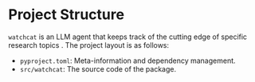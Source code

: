 # Project Structure

`watchcat` is an LLM agent that keeps track of the cutting edge of specific research topics . The project layout is as follows:

- `pyproject.toml`: Meta-information and dependency management.
- `src/watchcat`: The source code of the package.